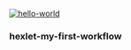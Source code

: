 [![hello-world](https://github.com/Dr4gonet/hexlet-my-first-workflow/actions/workflows/hello-world.yml/badge.svg)](https://github.com/Dr4gonet/hexlet-my-first-workflow/actions/workflows/hello-world.yml)

### hexlet-my-first-workflow

